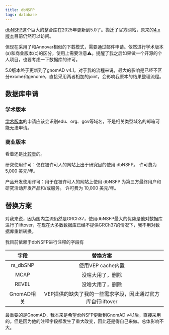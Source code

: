 ```yaml
---
title: dbNSFP
tags: database
---
```


[dbNSFP](https://www.dbnsfp.org/home)这个巨大的整合库在2025年更新到5.0了。搬迁了官方网站，原来的[4.x版本](https://sites.google.com/site/jpopgen/dbNSFP)目前仍然可以访问。

但现在采用了和Annovar相似的下载模式，需要通过邮件申请。依然进行学术版本(a)和商业版本(c)的区分，使用上需要注意⚠️。提醒了我之后如果做一个开源的个人项目，也要考虑一下数据库的许可。

5.0版本终于更新到了gnomAD v4.1。对于我的流程来说，最大的影响是已经不区分exome和genome，直接采用两者相加的joint，会影响我原本的结果整理流程。

## 数据库申请

### 学术版本

[学术版本](https://docs.google.com/forms/d/e/1FAIpQLSdyiMCn3RRLWaR0HbC3dSchLpEDHLFJLbOOHf_vOKgY0-xzBg/viewform?usp=sf_link)的申请应该会识别edu、org、gov等域名，不是相关类型域名的邮箱可能无法申请。



### 商业版本

看着还是[比较贵](https://docs.google.com/forms/d/e/1FAIpQLSdgKelva5OPWY0WmpKIkdlCiPBSywLxPNbp2dOHi8vXgmcSRA/viewform?usp=sf_link)的。

研究使用许可：仅在被许可人的网站上出于研究目的使用 dbNSFP。 许可费为 5,000 美元/年。

产品开发使用许可：用于在被许可人的网站上使用 dbNSFP 为第三方最终用户和研究活动开发产品和/或服务。 许可费为 10,000 美元/年。



## 替换方案

对我来说，因为国内主流仍然是GRCh37，使用dbNSFP最大的优势是他对数据库进行了liftover，在现在大多数数据库已经不提供GRCh37的情况下，我不用对数据库重新转换。

我目前依赖于dbNSFP进行注释的字段有

|    字段    |                          替换方案                           |
| :--------: | :---------------------------------------------------------: |
|  rs_dbSNP  |                      使用VEP cache内置                      |
|    MCAP    |                      没啥大用了，删除                       |
|   REVEL    |                      没啥大用了，删除                       |
| GnomAD相关 | VEP提供的缺失了我的一些需求字段，因此通过官方库自行liftover |

最重要的是GnomAD，我本来是希望dbNSFP更新到GnomAD v4.1后，直接采用的。但是因为他的注释字段都发生了重大改变，因此还是得自己来做。总体影响不大。
